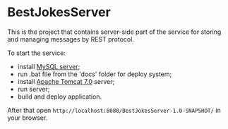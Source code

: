 # BestJokesServer
This is the project that contains server-side part of the service for storing and managing messages by REST protocol.

To start the service:
- install [MySQL server](https://dev.mysql.com/downloads/);
- run .bat file from the 'docs' folder for deploy system;
- install [Apache Tomcat 7.0](https://tomcat.apache.org/download-70.cgi) server;
- run server;
- build and deploy application.
 
After that open `http://localhost:8080/BestJokesServer-1.0-SNAPSHOT/` in your browser.
